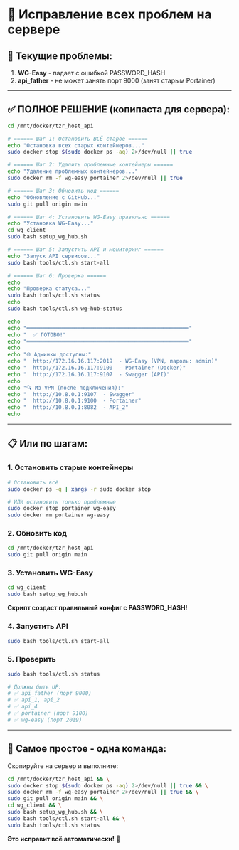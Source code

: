 # 🔧 Исправление всех проблем на сервере

## 🚨 Текущие проблемы:

1. **WG-Easy** - падает с ошибкой PASSWORD_HASH
2. **api_father** - не может занять порт 9000 (занят старым Portainer)

---

## ✅ ПОЛНОЕ РЕШЕНИЕ (копипаста для сервера):

```bash
cd /mnt/docker/tzr_host_api

# ====== Шаг 1: Остановить ВСЁ старое ======
echo "Остановка всех старых контейнеров..."
sudo docker stop $(sudo docker ps -aq) 2>/dev/null || true

# ====== Шаг 2: Удалить проблемные контейнеры ======
echo "Удаление проблемных контейнеров..."
sudo docker rm -f wg-easy portainer 2>/dev/null || true

# ====== Шаг 3: Обновить код ======
echo "Обновление с GitHub..."
sudo git pull origin main

# ====== Шаг 4: Установить WG-Easy правильно ======
echo "Установка WG-Easy..."
cd wg_client
sudo bash setup_wg_hub.sh

# ====== Шаг 5: Запустить API и мониторинг ======
echo "Запуск API сервисов..."
sudo bash tools/ctl.sh start-all

# ====== Шаг 6: Проверка ======
echo
echo "Проверка статуса..."
sudo bash tools/ctl.sh status
echo
sudo bash tools/ctl.sh wg-hub-status

echo
echo "═══════════════════════════════════════════════════"
echo "  ✅ ГОТОВО!"
echo "═══════════════════════════════════════════════════"
echo
echo "🌐 Админки доступны:"
echo "  http://172.16.16.117:2019  - WG-Easy (VPN, пароль: admin)"
echo "  http://172.16.16.117:9100  - Portainer (Docker)"
echo "  http://172.16.16.117:9107  - Swagger (API)"
echo
echo "🔍 Из VPN (после подключения):"
echo "  http://10.8.0.1:9107  - Swagger"
echo "  http://10.8.0.1:9100  - Portainer"
echo "  http://10.8.0.1:8082  - API_2"
echo
```

---

## 📋 Или по шагам:

### 1. Остановить старые контейнеры

```bash
# Остановить всё
sudo docker ps -q | xargs -r sudo docker stop

# ИЛИ остановить только проблемные
sudo docker stop portainer wg-easy
sudo docker rm portainer wg-easy
```

### 2. Обновить код

```bash
cd /mnt/docker/tzr_host_api
sudo git pull origin main
```

### 3. Установить WG-Easy

```bash
cd wg_client
sudo bash setup_wg_hub.sh
```

**Скрипт создаст правильный конфиг с PASSWORD_HASH!**

### 4. Запустить API

```bash
sudo bash tools/ctl.sh start-all
```

### 5. Проверить

```bash
sudo bash tools/ctl.sh status

# Должны быть UP:
# ✅ api_father (порт 9000)
# ✅ api_1, api_2
# ✅ api_4
# ✅ portainer (порт 9100)
# ✅ wg-easy (порт 2019)
```

---

## 🎯 Самое простое - одна команда:

Скопируйте на сервер и выполните:

```bash
cd /mnt/docker/tzr_host_api && \
sudo docker stop $(sudo docker ps -aq) 2>/dev/null || true && \
sudo docker rm -f wg-easy portainer 2>/dev/null || true && \
sudo git pull origin main && \
cd wg_client && \
sudo bash setup_wg_hub.sh && \
sudo bash tools/ctl.sh start-all && \
sudo bash tools/ctl.sh status
```

**Это исправит всё автоматически!** 🚀

